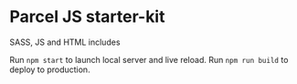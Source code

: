 # Parcel JS starter-kit

SASS, JS and HTML includes

Run `npm start` to launch local server and live reload.
Run `npm run build` to deploy to production.
